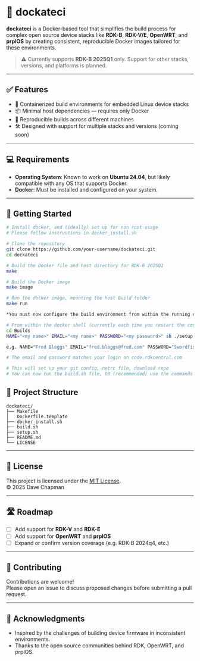 # 🚢 dockateci

**dockateci** is a Docker-based tool that simplifies the build process for complex open source device stacks like **RDK-B**, **RDK-V/E**, **OpenWRT**, and **prplOS** by creating consistent, reproducible Docker images tailored for these environments.

> ⚠️ Currently supports **RDK-B 2025Q1** only. Support for other stacks, versions, and platforms is planned.

---

## ✅ Features

- 🐳 Containerized build environments for embedded Linux device stacks
- 📦 Minimal host dependencies — requires only Docker
- 🔁 Reproducible builds across different machines
- 🛠 Designed with support for multiple stacks and versions (coming soon)

---

## 💻 Requirements

- **Operating System**: Known to work on **Ubuntu 24.04**, but likely compatible with any OS that supports Docker.
- **Docker**: Must be installed and configured on your system.

---

## 🚀 Getting Started

```bash
# Install docker, and (ideally) set up for non root usage
# Please follow instructions in docker_install.sh

# Clone the repository
git clone https://github.com/your-username/dockateci.git
cd dockateci

# Build the Docker file and host directory for RDK-B 2025Q1
make

# Build the Docker image
make image

# Run the docker image, mounting the host Build folder
make run

*You must now configure the build environment from within the running container.*

# From within the docker shell (currently each time you restart the container)
cd Builds
NAME="<my name>" EMAIL="<my name>" PASSWORD="<my password>" sh ./setup.sh

e.g. NAME="Fred Bloggs" EMAIL="fred.bloggs@fred.com" PASSWORD="Swordfish442" sh ./setup.sh

# The email and password matches your login on code.rdkcentral.com

# This will set up your git config, netrc file, download repo
# You can now run the build.sh file, OR (recommended) use the commands within individually
```

## 📂 Project Structure

```text
dockateci/
├── Makefile
│   Dockerfile.template
├── docker_install.sh
├── build.sh
├── setup.sh
├── README.md
└── LICENSE
```

---

## 📄 License

This project is licensed under the [MIT License](LICENSE).  
© 2025 Dave Chapman

---

## 🛣 Roadmap

- [ ] Add support for **RDK-V** and **RDK-E**
- [ ] Add support for **OpenWRT** and **prplOS**
- [ ] Expand or confirm version coverage (e.g. RDK-B 2024q4, etc.)

---

## 🤝 Contributing

Contributions are welcome!  
Please open an issue to discuss proposed changes before submitting a pull request.

---

## 🙏 Acknowledgments

- Inspired by the challenges of building device firmware in inconsistent environments.
- Thanks to the open source communities behind RDK, OpenWRT, and prplOS.
